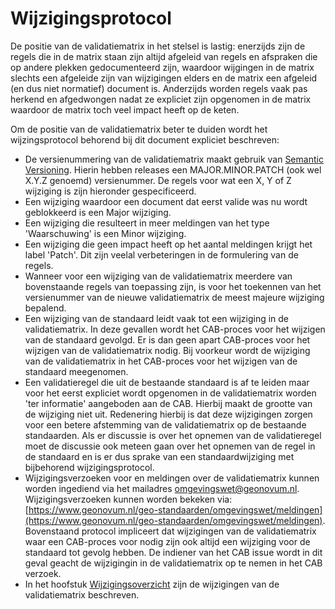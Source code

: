 # Wijzigingsprotocol

De positie van de validatiematrix in het stelsel is lastig: enerzijds zijn de regels die in de matrix staan zijn altijd afgeleid van regels en afspraken die op andere plekken gedocumenteerd zijn, waardoor wijgingen in de matrix slechts een afgeleide zijn van wijzigingen elders en de matrix een afgeleid (en dus niet normatief) document is. Anderzijds worden regels vaak pas herkend en afgedwongen nadat ze expliciet zijn opgenomen in de matrix waardoor de matrix toch veel impact heeft op de keten.

Om de positie van de validatiematrix beter te duiden wordt het wijzingsprotocol behorend bij dit document expliciet beschreven:
 - De versienummering van de validatiematrix maakt gebruik van [Semantic Versioning](https://semver.org/). Hierin hebben releases een MAJOR.MINOR.PATCH (ook wel X.Y.Z genoemd) versienummer.  De regels voor wat een X, Y of Z wijziging is zijn hieronder gespecificeerd.
 - Een wijziging waardoor een document dat eerst valide was nu wordt geblokkeerd is een Major wijziging.
 - Een wijziging die resulteert in meer meldingen van het type 'Waarschuwing' is een Minor wijziging.
 - Een wijziging die geen impact heeft op het aantal meldingen krijgt het label 'Patch'. Dit zijn veelal verbeteringen in de formulering van de regels. 
 - Wanneer voor een wijziging van de validatiematrix meerdere van bovenstaande regels van toepassing zijn, is voor het toekennen van het versienummer van de nieuwe validatiematrix de meest majeure wijziging bepalend.
 - Een wijziging van de standaard leidt vaak tot een wijziging in de validatiematrix. In deze gevallen wordt het CAB-proces voor het wijzigen van de standaard gevolgd. Er is dan geen apart CAB-proces voor het wijzigen van de validatiematrix nodig. Bij voorkeur wordt de wijziging van de validatiematrix in het CAB-proces voor het wijzigen van de standaard meegenomen.
 - Een validatieregel die uit de bestaande standaard is af te leiden maar voor het eerst expliciet wordt opgenomen in de validatiematrix worden 'ter informatie' aangeboden aan de CAB. Hierbij maakt de grootte van de wijziging niet uit. Redenering hierbij is dat deze wijzigingen zorgen voor een betere afstemming van de validatiematrix op de bestaande standaarden. Als er discussie is over het opnemen van de validatieregel moet de discussie ook meteen gaan over het opnemen van de regel in de standaard en is er dus sprake van een standaardwijziging met bijbehorend wijzigingsprotocol.   
 - Wijzigingsverzoeken voor en meldingen over de validatiematrix kunnen worden ingediend via het mailadres omgevingswet@geonovum.nl. Wijzigingsverzoeken kunnen worden bekeken via: [https://www.geonovum.nl/geo-standaarden/omgevingswet/meldingen](https://www.geonovum.nl/geo-standaarden/omgevingswet/meldingen). Bovenstaand protocol impliceert dat wijzigingen van de validatiematrix waar een CAB-proces voor nodig zijn ook altijd een wijziging voor de standaard tot gevolg hebben. De indiener van het CAB issue wordt in dit geval geacht de wijzigingin in de validatiematrix op te nemen in het CAB verzoek.
 - In het hoofstuk [Wijzigingsoverzicht](#wijzigingsoverzicht) zijn de wijzigingen van de validatiematrix beschreven.
